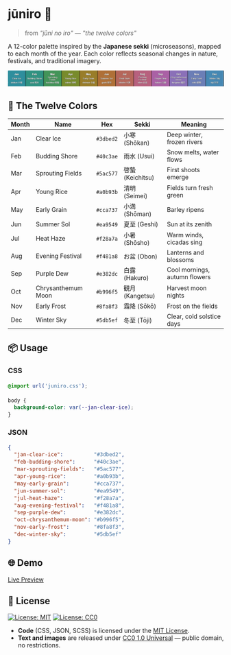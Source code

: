# jūniro 🍂
> from _"jūni no iro"_ — _"the twelve colors"_

A 12-color palette inspired by the **Japanese sekki** (microseasons), mapped to each month of the year. Each color reflects seasonal changes in nature, festivals, and traditional imagery.

![overview](img/preview.png)


## 📅 The Twelve Colors

| Month | Name               | Hex       | Sekki            | Meaning                       |
| ----- | ------------------ | --------- | ---------------- | ----------------------------- |
| Jan   | Clear Ice          | `#3dbed2` | 小寒 (Shōkan)    | Deep winter, frozen rivers    |
| Feb   | Budding Shore      | `#40c3ae` | 雨水 (Usui)      | Snow melts, water flows       |
| Mar   | Sprouting Fields   | `#5ac577` | 啓蟄 (Keichitsu) | First shoots emerge           |
| Apr   | Young Rice         | `#a0b93b` | 清明 (Seimei)    | Fields turn fresh green       |
| May   | Early Grain        | `#cca737` | 小満 (Shōman)    | Barley ripens                 |
| Jun   | Summer Sol         | `#ea9549` | 夏至 (Geshi)     | Sun at its zenith             |
| Jul   | Heat Haze          | `#f28a7a` | 小暑 (Shōsho)    | Warm winds, cicadas sing      |
| Aug   | Evening Festival   | `#f481a8` | お盆 (Obon)      | Lanterns and blossoms         |
| Sep   | Purple Dew         | `#e382dc` | 白露 (Hakuro)    | Cool mornings, autumn flowers |
| Oct   | Chrysanthemum Moon | `#b996f5` | 観月 (Kangetsu)  | Harvest moon nights           |
| Nov   | Early Frost        | `#8fa8f3` | 霜降 (Sōkō)      | Frost on the fields           |
| Dec   | Winter Sky         | `#5db5ef` | 冬至 (Tōji)      | Clear, cold solstice days     |


## 📦 Usage

### CSS
```css
@import url('juniro.css');

body {
  background-color: var(--jan-clear-ice);
}
```

### JSON
```json
{
  "jan-clear-ice":          "#3dbed2",
  "feb-budding-shore":      "#40c3ae",
  "mar-sprouting-fields":   "#5ac577",
  "apr-young-rice":         "#a0b93b",
  "may-early-grain":        "#cca737",
  "jun-summer-sol":         "#ea9549",
  "jul-heat-haze":          "#f28a7a",
  "aug-evening-festival":   "#f481a8",
  "sep-purple-dew":         "#e382dc",
  "oct-chrysanthemum-moon": "#b996f5",
  "nov-early-frost":        "#8fa8f3",
  "dec-winter-sky":         "#5db5ef"
}
```


## 🌐 Demo
[Live Preview](https://gurki.github.io/juniro/)


## 📜 License

[![License: MIT](https://img.shields.io/badge/License-MIT-yellow.svg)](https://opensource.org/licenses/MIT)
[![License: CC0](https://img.shields.io/badge/License-CC0%201.0-lightgrey.svg)](https://creativecommons.org/publicdomain/zero/1.0/)

- **Code** (CSS, JSON, SCSS) is licensed under the [MIT License](LICENSE.md#mit-license-for-code).
- **Text and images** are released under [CC0 1.0 Universal](LICENSE.md#cc0-10-universal-for-text--images) — public domain, no restrictions.